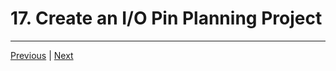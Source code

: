 # 17. Create an I/O Pin Planning Project

---

[Previous](./16_IO-Pin-Planning-Tool-Introduction.md) | [Next](./18_Create-and-Place_IO-Ports.md)